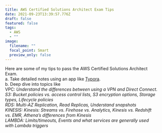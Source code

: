 ```yaml
---
title: AWS Certified Solutions Architect Exam Tips
date: 2021-09-23T13:39:57.776Z
draft: false
featured: false
tags:
  - AWS
  - ""
image:
  filename: ""
  focal_point: Smart
  preview_only: false
---
```

Here are some of my tips to pass the AWS Certified Solutions Architect Exam.\
a. Take detailed notes using an app like [Typora](https://typora.io/). \
b. Deep dive into topics like \
VPC: *Understand the differences between using a VPN and Direct Connect.*\
*S3: Bucket policies vs. access control lists, S3 encryption options, Storage types, Lifecycle policies*\
*RDS: Multi-AZ Replication, Read Replicas, Understand snapshots*\
*KINESIS:  Kinesis: Streams vs. Firehose vs. Analytics, Kinesis vs. Redshift vs. EMR, Athena’s differences from Kinesis*\
*LAMBDA: Limits/timeouts, Events and what services are generally used with Lambda triggers*